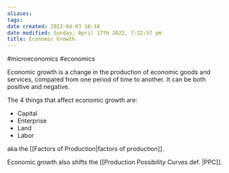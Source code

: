 ```yaml
---
aliases: 
tags: 
date created: 2022-04-03 16:14
date modified: Sunday, April 17th 2022, 7:22:57 pm
title: Economic Growth
---
```


#microeconomics #economics

Economic growth is a change in the production of economic goods and services, compared from one period of time to another. It can be both positive and negative.

The 4 things that affect economic growth are:

- Capital
- Enterprise
- Land
- Labor

aka the [[Factors of Production|factors of production]].

Economic growth also shifts the [[Production Possibility Curves def. |PPC]].
